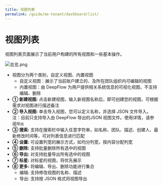 ```yaml
---
title: 视图列表
permalink: /guide/ee-tenant/dashboard/list/
---
```


# 视图列表

视图列表页面展示了当前用户构建的所有视图和一些基本操作。

![总览.png](https://yunshan-guangzhou.oss-cn-beijing.aliyuncs.com/pub/pic/20240514664305b709a65.png)

- 视图分为两个类别，自定义视图、内置视图
  - 自定义视图：展示了当前账户建立的、及所在团队组织内可编辑的视图
  - 内置视图：由 DeepFlow 为用户提供相关系统信息的可视化视图，不支持编辑、删除
- **① 新建视图:** 点击新建视图，输入新视图名称后，即可创建您的视图，可根据需求对视图进行描述备注
- **② 导入视图:** 单击导入视图，您可以定义名称，并选择 JSON 文件导入。注：目前只支持导入由 DeepFlow 导出的JSON 视图文件。使用详情，请参阅`导出`
- **③ 搜索:** 支持在搜索栏中输入任意字符串，如名称、团队、描述、创建人、最新修改时间等，可对列表信息进行匹配
- **④ 设置:** 可设置列宽的展示方式，如均分列宽，按内容分配列宽
- **⑤ 删除:** 支持批量删除所有选中的视图
- **⑥ 导出:** 对支持批量导出所有选中的视图
- **⑦ 标星:** 对标星的视图，将优先展示
- **⑧ 更多:** 将编辑、导出、删除功能进行集合
    - 编辑: 支持修改视图的名称、描述 
    - 导出: 支持按 JSON 格式将视图导出 
